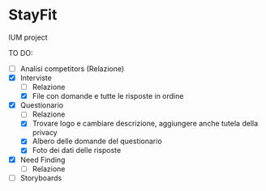 # StayFit
IUM project 

TO DO:
  - [ ] Analisi competitors (Relazione)
  - [x] Interviste
      - [ ] Relazione 
      - [x] File con domande e tutte le risposte in ordine
  - [x] Questionario
      - [ ] Relazione 
      - [x] Trovare logo e cambiare descrizione, aggiungere anche tutela della privacy
      - [x] Albero delle domande del questionario
      - [x] Foto dei dati delle risposte
  - [x] Need Finding
      - [ ] Relazione
  - [ ] Storyboards
